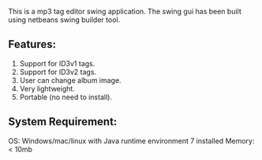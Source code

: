
This is a mp3 tag editor swing application.
The swing gui has been built using netbeans swing builder tool.

Features:
---------
1. Support for ID3v1 tags.
2. Support for ID3v2 tags.
3. User can change album image.
4. Very lightweight.
5. Portable (no need to install).

System Requirement:
-------------------
OS: Windows/mac/linux with Java runtime environment 7 installed
Memory: < 10mb 
